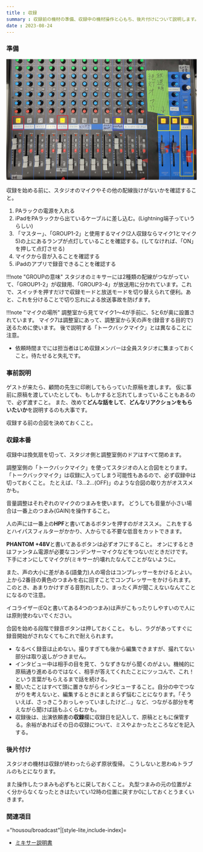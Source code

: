 ```yaml
---
title : 収録
summary : 収録前の機材の準備、収録中の機材操作と心もち、後片付けについて説明します。
date : 2023-08-24
---
```


### 準備

![ミキサー](./media/mixer.jpg)

収録を始める前に、スタジオのマイクやその他の配線抜けがないかを確認すること。

1. PAラックの電源を入れる
2. iPadをPAラックから出ているケーブルに差し込む。(Lightning端子っていうらしい)
3. 「マスター」、「GROUP1-2」と使用するマイク(2人収録ならマイク1とマイク5)の上にあるランプが点灯していることを確認する。(してなければ、「ON」を押して点灯させる)
4. マイクから音が入ることを確認する
5. iPadのアプリで録音できることを確認する

!!!note "GROUPの意味"
    スタジオのミキサーには2種類の配線がつながっていて、「GROUP1-2」が収録用、「GROUP3-4」が放送用に分かれています。これで、スイッチを押すだけで収録モードと放送モードを切り替えられて便利。あと、これを分けることで切り忘れによる放送事故を防げます。

!!!note "マイクの場所"
    調整室から見てマイク1～4が手前に、5と6が奥に設置されています。
    マイク7は調整室にあって、調整室から天の声を(録音する目的で)送るために使います。
    後で説明する「トークバックマイク」とは異なることに注意。


- 依頼時間までには担当者はじめ収録メンバーは全員スタジオに集まっておくこと。待たせると失礼です。

### 事前説明
ゲストが来たら、顧問の先生に印刷してもらっていた原稿を渡します。
仮に事前に原稿を渡していたとしても、もしかすると忘れてしまっていることもあるので、必ず渡すこと。
また、改めて**どんな話をして**、**どんなリアクションをもらいたいか**を説明するのも大事です。

収録する前の合図を決めておくこと。

### 収録本番
収録中は換気扇を切って、スタジオ側と調整室側のドアはすべて閉めます。

調整室側の「トークバックマイク」を使ってスタジオの人と合図をとります。
「トークバックマイク」は収録に入ってしまう可能性もあるので、必ず収録中は切っておくこと。
たとえば、「3...2...(OFF)」のような合図の取り方がオススメかも。

音量調整はそれぞれのマイクのつまみを使います。
どうしても音量が小さい場合は一番上のつまみ(GAIN)を操作すること。

人の声には一番上の**HPF**と書いてあるボタンを押すのがオススメ。
これをするとハイパスフィルターがかかり、人からでる不要な低音をカットできます。

**PHANTOM +48V**と書いてあるボタンは必ずオフにすること。
オンにするときはファンタム電源が必要なコンデンサーマイクなどをつないだときだけです。
下手にオンにしてマイクが(ミキサーが)壊れたなんてことがないように。

また、声の大小に差がある(語彙力)人の場合はコンプレッサーをかけるとよい。
上から2番目の黄色のつまみを右に回すことでコンプレッサーをかけられます。
このとき、あまりかけすぎる音割れしたり、まったく声が聞こえないなんてことになるので注意。

イコライザー(EQと書いてある4つのつまみ)は声がこもったりしやすいので人には原則使わないでください。

合図を始める段階で録音ボタンは押しておくこと。
もし、ラグがあってすぐに録音開始がされなくてもこれで耐えられます。

- なるべく録音は止めない。撮りすぎても後から編集できますが、撮れてない部分は取り返しがつきません。
- インタビュー中は相手の目を見て、うなずきながら聞くのがよい。機械的に原稿通り進めるのではなく、相手が答えてくれたことにツッコんで、これ！という言葉がもらえるまで話を続ける。
- 聞いたことはすべて頭に置きながらインタビューすること。自分の中でつながりを考えないと、編集するときにまとまらず悩むことになります。「そういえば、さっきこうおっしゃっていましたけど...」など、つながる部分を考えながら聞けば話もふくらむかも。
- 収録後は、出演依頼書の**収録**欄に収録日を記入して、原稿とともに保管する。余裕があればその日の収録について、ミスやよかったところなどを記入する。

### 後片付け
スタジオの機材は収録が終わったら必ず原状復帰。
こうしないと思わぬトラブルのもとになります。

また操作したつまみも必ずもとに戻しておくこと。
丸型つまみの元の位置がよく分からなくなったときはたいてい12時の位置に戻すか0にしておくとうまくいきます。

### 関連項目

="housou/broadcast"|[style-lite,include-index]=

- [ミキサー説明書](https://jp.yamaha.com/files/download/other_assets/4/1506954/mg16x_ja_om_a0.pdf)